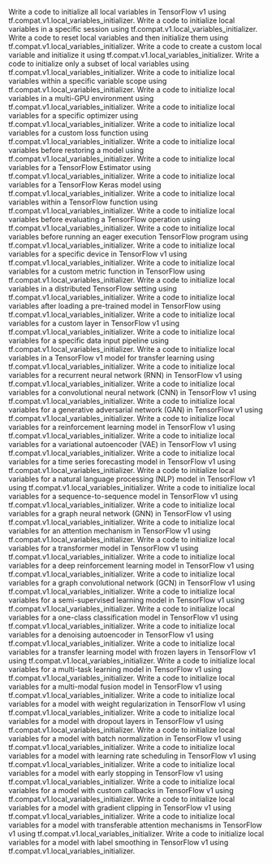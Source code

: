 Write a code to initialize all local variables in TensorFlow v1 using tf.compat.v1.local_variables_initializer.
Write a code to initialize local variables in a specific session using tf.compat.v1.local_variables_initializer.
Write a code to reset local variables and then initialize them using tf.compat.v1.local_variables_initializer.
Write a code to create a custom local variable and initialize it using tf.compat.v1.local_variables_initializer.
Write a code to initialize only a subset of local variables using tf.compat.v1.local_variables_initializer.
Write a code to initialize local variables within a specific variable scope using tf.compat.v1.local_variables_initializer.
Write a code to initialize local variables in a multi-GPU environment using tf.compat.v1.local_variables_initializer.
Write a code to initialize local variables for a specific optimizer using tf.compat.v1.local_variables_initializer.
Write a code to initialize local variables for a custom loss function using tf.compat.v1.local_variables_initializer.
Write a code to initialize local variables before restoring a model using tf.compat.v1.local_variables_initializer.
Write a code to initialize local variables for a TensorFlow Estimator using tf.compat.v1.local_variables_initializer.
Write a code to initialize local variables for a TensorFlow Keras model using tf.compat.v1.local_variables_initializer.
Write a code to initialize local variables within a TensorFlow function using tf.compat.v1.local_variables_initializer.
Write a code to initialize local variables before evaluating a TensorFlow operation using tf.compat.v1.local_variables_initializer.
Write a code to initialize local variables before running an eager execution TensorFlow program using tf.compat.v1.local_variables_initializer.
Write a code to initialize local variables for a specific device in TensorFlow v1 using tf.compat.v1.local_variables_initializer.
Write a code to initialize local variables for a custom metric function in TensorFlow using tf.compat.v1.local_variables_initializer.
Write a code to initialize local variables in a distributed TensorFlow setting using tf.compat.v1.local_variables_initializer.
Write a code to initialize local variables after loading a pre-trained model in TensorFlow using tf.compat.v1.local_variables_initializer.
Write a code to initialize local variables for a custom layer in TensorFlow v1 using tf.compat.v1.local_variables_initializer.
Write a code to initialize local variables for a specific data input pipeline using tf.compat.v1.local_variables_initializer.
Write a code to initialize local variables in a TensorFlow v1 model for transfer learning using tf.compat.v1.local_variables_initializer.
Write a code to initialize local variables for a recurrent neural network (RNN) in TensorFlow v1 using tf.compat.v1.local_variables_initializer.
Write a code to initialize local variables for a convolutional neural network (CNN) in TensorFlow v1 using tf.compat.v1.local_variables_initializer.
Write a code to initialize local variables for a generative adversarial network (GAN) in TensorFlow v1 using tf.compat.v1.local_variables_initializer.
Write a code to initialize local variables for a reinforcement learning model in TensorFlow v1 using tf.compat.v1.local_variables_initializer.
Write a code to initialize local variables for a variational autoencoder (VAE) in TensorFlow v1 using tf.compat.v1.local_variables_initializer.
Write a code to initialize local variables for a time series forecasting model in TensorFlow v1 using tf.compat.v1.local_variables_initializer.
Write a code to initialize local variables for a natural language processing (NLP) model in TensorFlow v1 using tf.compat.v1.local_variables_initializer.
Write a code to initialize local variables for a sequence-to-sequence model in TensorFlow v1 using tf.compat.v1.local_variables_initializer.
Write a code to initialize local variables for a graph neural network (GNN) in TensorFlow v1 using tf.compat.v1.local_variables_initializer.
Write a code to initialize local variables for an attention mechanism in TensorFlow v1 using tf.compat.v1.local_variables_initializer.
Write a code to initialize local variables for a transformer model in TensorFlow v1 using tf.compat.v1.local_variables_initializer.
Write a code to initialize local variables for a deep reinforcement learning model in TensorFlow v1 using tf.compat.v1.local_variables_initializer.
Write a code to initialize local variables for a graph convolutional network (GCN) in TensorFlow v1 using tf.compat.v1.local_variables_initializer.
Write a code to initialize local variables for a semi-supervised learning model in TensorFlow v1 using tf.compat.v1.local_variables_initializer.
Write a code to initialize local variables for a one-class classification model in TensorFlow v1 using tf.compat.v1.local_variables_initializer.
Write a code to initialize local variables for a denoising autoencoder in TensorFlow v1 using tf.compat.v1.local_variables_initializer.
Write a code to initialize local variables for a transfer learning model with frozen layers in TensorFlow v1 using tf.compat.v1.local_variables_initializer.
Write a code to initialize local variables for a multi-task learning model in TensorFlow v1 using tf.compat.v1.local_variables_initializer.
Write a code to initialize local variables for a multi-modal fusion model in TensorFlow v1 using tf.compat.v1.local_variables_initializer.
Write a code to initialize local variables for a model with weight regularization in TensorFlow v1 using tf.compat.v1.local_variables_initializer.
Write a code to initialize local variables for a model with dropout layers in TensorFlow v1 using tf.compat.v1.local_variables_initializer.
Write a code to initialize local variables for a model with batch normalization in TensorFlow v1 using tf.compat.v1.local_variables_initializer.
Write a code to initialize local variables for a model with learning rate scheduling in TensorFlow v1 using tf.compat.v1.local_variables_initializer.
Write a code to initialize local variables for a model with early stopping in TensorFlow v1 using tf.compat.v1.local_variables_initializer.
Write a code to initialize local variables for a model with custom callbacks in TensorFlow v1 using tf.compat.v1.local_variables_initializer.
Write a code to initialize local variables for a model with gradient clipping in TensorFlow v1 using tf.compat.v1.local_variables_initializer.
Write a code to initialize local variables for a model with transferable attention mechanisms in TensorFlow v1 using tf.compat.v1.local_variables_initializer.
Write a code to initialize local variables for a model with label smoothing in TensorFlow v1 using tf.compat.v1.local_variables_initializer.